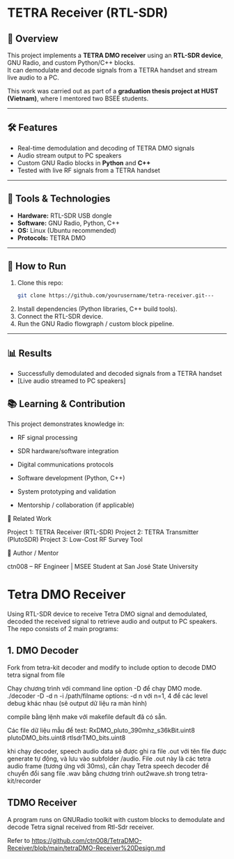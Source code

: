 # TETRA Receiver (RTL-SDR)

## 📌 Overview
This project implements a **TETRA DMO receiver** using an **RTL-SDR device**, GNU Radio, and custom Python/C++ blocks.  
It can demodulate and decode signals from a TETRA handset and stream live audio to a PC.  

This work was carried out as part of a **graduation thesis project at HUST (Vietnam)**, where I mentored two BSEE students.

---

## 🛠️ Features
- Real-time demodulation and decoding of TETRA DMO signals  
- Audio stream output to PC speakers  
- Custom GNU Radio blocks in **Python** and **C++**  
- Tested with live RF signals from a TETRA handset  

---

## 🔧 Tools & Technologies
- **Hardware:** RTL-SDR USB dongle  
- **Software:** GNU Radio, Python, C++  
- **OS:** Linux (Ubuntu recommended)  
- **Protocols:** TETRA DMO  

---

## 🚀 How to Run
1. Clone this repo:  
   ```bash
   git clone https://github.com/yourusername/tetra-receiver.git---
2. Install dependencies (Python libraries, C++ build tools).  
3. Connect the RTL-SDR device.  
4. Run the GNU Radio flowgraph / custom block pipeline.  

---

## 📊 Results
- Successfully demodulated and decoded signals from a TETRA handset
- [Live audio streamed to PC speakers]


## 📚 Learning & Contribution

This project demonstrates knowledge in:

- RF signal processing

- SDR hardware/software integration

- Digital communications protocols

- Software development (Python, C++)

- System prototyping and validation

- Mentorship / collaboration (if applicable)

🔗 Related Work

Project 1: TETRA Receiver (RTL-SDR)
Project 2: TETRA Transmitter (PlutoSDR)
Project 3: Low-Cost RF Survey Tool

👤 Author / Mentor

ctn008 – RF Engineer | MSEE Student at San José State University


# Tetra DMO Receiver
Using RTL-SDR device to receive Tetra DMO signal and demodulated, decoded the received signal to retrieve audio and output to PC speakers.
The repo consists of 2 main programs: 
## 1. DMO Decoder
Fork from tetra-kit decoder and modify to include option to decode DMO tetra signal from file 

Chạy chương trình với command line option -D để chạy DMO mode.
./decoder -D -d n -i /path/filname
options:  -d n với n=1, 4 để các level debug khác nhau (sẽ output dữ liệu ra màn hình)

compile bằng lệnh make với makefile default đã có sẵn.

Các file dữ liệu mẫu để test:
RxDMO_pluto_390mhz_s36kBit.uint8
plutoDMO_bits.uint8
rtlsdrTMO_bits.uint8

khi chạy decoder, speech audio data sẽ được ghi ra file .out với tên file được generate tự động, và lưu vào subfolder /audio. 
File .out này là các tetra audio frame (tương ứng với 30ms), cần chạy Tetra speech decoder để chuyển đổi sang file .wav bằng chương trình out2wave.sh trong tetra-kit/recorder

## TDMO Receiver
A program runs on GNURadio toolkit with custom blocks to demodulate and decode Tetra signal received from Rtl-Sdr receiver.

Refer to https://github.com/ctn008/TetraDMO-Receiver/blob/main/tetraDMO-Receiver%20Design.md
